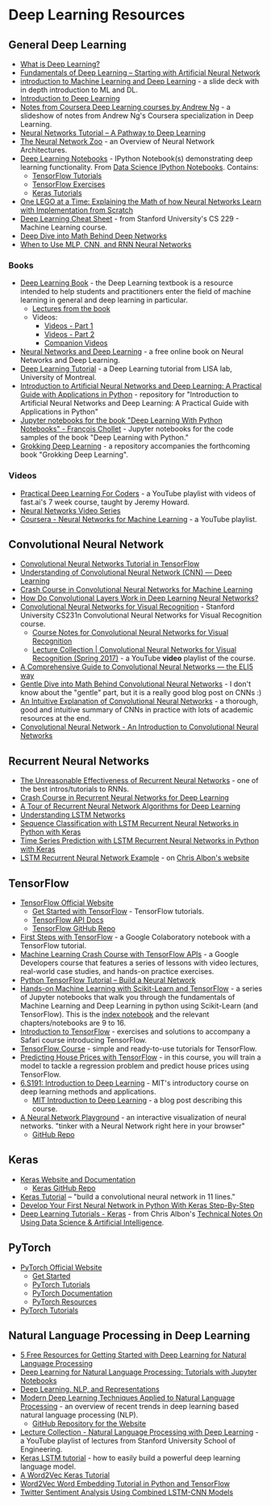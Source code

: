 # Deep Learning Resources

## General Deep Learning

-   [What is Deep Learning?](https://machinelearningmastery.com/what-is-deep-learning/)
-   [Fundamentals of Deep Learning – Starting with Artificial Neural Network](https://www.analyticsvidhya.com/blog/2016/03/introduction-deep-learning-fundamentals-neural-networks/)
-   [introduction to Machine Learning and Deep Learning](https://docs.google.com/presentation/d/1kSuQyW5DTnkVaZEjGYCkfOxvzCqGEFzWBy4e9Uedd9k/edit#slide=id.g168a3288f7_0_58) - a slide deck with in depth introduction to ML and DL.
-   [Introduction to Deep Learning](https://www.datasciencecentral.com/profiles/blogs/introduction-to-deep-learning)
-   [Notes from Coursera Deep Learning courses by Andrew Ng](https://www.slideshare.net/TessFerrandez/notes-from-coursera-deep-learning-courses-by-andrew-ng?trk=v-feed) - a slideshow of notes from Andrew Ng's Coursera specialization in Deep Learning.
-   [Neural Networks Tutorial – A Pathway to Deep Learning](http://adventuresinmachinelearning.com/neural-networks-tutorial/)
-   [The Neural Network Zoo](https://www.asimovinstitute.org/neural-network-zoo/) - an Overview of Neural Network Architectures.
-   [Deep Learning Notebooks](https://github.com/donnemartin/data-science-ipython-notebooks#deep-learning) - IPython Notebook(s) demonstrating deep learning functionality. From [Data Science IPython Notebooks](https://github.com/donnemartin/data-science-ipython-notebooks). Contains:
    -   [TensorFlow Tutorials](https://github.com/donnemartin/data-science-ipython-notebooks#tensor-flow-tutorials)
    -   [TensorFlow Exercises](https://github.com/donnemartin/data-science-ipython-notebooks#tensor-flow-exercises)
    -   [Keras Tutorials](https://github.com/donnemartin/data-science-ipython-notebooks#keras-tutorials)
-   [One LEGO at a Time: Explaining the Math of how Neural Networks Learn with Implementation from Scratch](https://medium.com/towards-artificial-intelligence/one-lego-at-a-time-explaining-the-math-of-how-neural-networks-learn-with-implementation-from-scratch-39144a1cf80)
-   [Deep Learning Cheat Sheet](https://stanford.edu/~shervine/teaching/cs-229/cheatsheet-deep-learning) - from Stanford University's CS 229 - Machine Learning course.
-   [Deep Dive into Math Behind Deep Networks](https://towardsdatascience.com/https-medium-com-piotr-skalski92-deep-dive-into-deep-networks-math-17660bc376ba)
-   [When to Use MLP, CNN, and RNN Neural Networks](https://machinelearningmastery.com/when-to-use-mlp-cnn-and-rnn-neural-networks/)

### Books

-   [Deep Learning Book](http://www.deeplearningbook.org) - the Deep Learning textbook is a resource intended to help students and practitioners enter the field of machine learning in general and deep learning in particular.
    -   [Lectures from the book](http://www.deeplearningbook.org/lecture_slides.html)
    -   Videos:
        -   [Videos - Part 1](https://www.youtube.com/playlist?list=PLsXu9MHQGs8cshZb3YUdtBhcu3LQp0Ax9)
        -   [Videos - Part 2](https://www.youtube.com/playlist?list=PLsXu9MHQGs8fY0IMmV5OAGTdNP4EGwpj1)
        -   [Companion Videos](https://www.youtube.com/playlist?list=PLsXu9MHQGs8df5A4PzQGw-kfviylC-R9b)
-   [Neural Networks and Deep Learning](http://neuralnetworksanddeeplearning.com) - a free online book on Neural Networks and Deep Learning.
-   [Deep Learning Tutorial](http://deeplearning.net/tutorial/deeplearning.pdf) - a Deep Learning tutorial from LISA lab, University of Montreal.
-   [Introduction to Artificial Neural Networks and Deep Learning: A Practical Guide with Applications in Python](https://github.com/rasbt/deep-learning-book) - repository for "Introduction to Artificial Neural Networks and Deep Learning: A Practical Guide with Applications in Python"
-   [Jupyter notebooks for the book "Deep Learning With Python Notebooks" - François Chollet](https://github.com/fchollet/deep-learning-with-python-notebooks) - Jupyter notebooks for the code samples of the book "Deep Learning with Python."
-   [Grokking Deep Learning](https://github.com/iamtrask/Grokking-Deep-Learning) - a repository accompanies the forthcoming book "Grokking Deep Learning".

### Videos

-   [Practical Deep Learning For Coders](https://www.youtube.com/playlist?list=PLfYUBJiXbdtS2UQRzyrxmyVHoGW0gmLSM) - a YouTube playlist with videos of fast.ai's 7 week course, taught by Jeremy Howard.
-   [Neural Networks Video Series](https://www.youtube.com/playlist?list=PLZHQObOWTQDNU6R1_67000Dx_ZCJB-3pi)
-   [Coursera - Neural Networks for Machine Learning](https://www.youtube.com/playlist?list=PLoRl3Ht4JOcdU872GhiYWf6jwrk_SNhz9) - a YouTube playlist.

## Convolutional Neural Network

-   [Convolutional Neural Networks Tutorial in TensorFlow](http://adventuresinmachinelearning.com/convolutional-neural-networks-tutorial-tensorflow/)
-   [Understanding of Convolutional Neural Network (CNN) — Deep Learning](https://medium.com/@RaghavPrabhu/understanding-of-convolutional-neural-network-cnn-deep-learning-99760835f148)
-   [Crash Course in Convolutional Neural Networks for Machine Learning](https://machinelearningmastery.com/crash-course-convolutional-neural-networks/)
-   [How Do Convolutional Layers Work in Deep Learning Neural Networks?](https://machinelearningmastery.com/convolutional-layers-for-deep-learning-neural-networks/)
-   [Convolutional Neural Networks for Visual Recognition](http://cs231n.stanford.edu/) - Stanford University CS231n Convolutional Neural Networks for Visual Recognition course.
    -   [Course Notes for Convolutional Neural Networks for Visual Recognition](http://cs231n.github.io/)
    -   [Lecture Collection | Convolutional Neural Networks for Visual Recognition (Spring 2017)](https://www.youtube.com/playlist?list=PL3FW7Lu3i5JvHM8ljYj-zLfQRF3EO8sYv) - a YouTube **video** playlist of the course.
-   [A Comprehensive Guide to Convolutional Neural Networks — the ELI5 way](https://towardsdatascience.com/a-comprehensive-guide-to-convolutional-neural-networks-the-eli5-way-3bd2b1164a53)
-   [Gentle Dive into Math Behind Convolutional Neural Networks](https://towardsdatascience.com/gentle-dive-into-math-behind-convolutional-neural-networks-79a07dd44cf9) - I don't know about the "gentle" part, but it is a really good blog post on CNNs :)
-   [An Intuitive Explanation of Convolutional Neural Networks](https://ujjwalkarn.me/2016/08/11/intuitive-explanation-convnets/) - a thorough, good and intuitive summary of CNNs in practice with lots of academic resources at the end.
-   [Convolutional Neural Network - An Introduction to Convolutional Neural Networks](https://towardsdatascience.com/convolutional-neural-network-17fb77e76c05)

## Recurrent Neural Networks

-   [The Unreasonable Effectiveness of Recurrent Neural Networks](http://karpathy.github.io/2015/05/21/rnn-effectiveness/) - one of the best intros/tutorials to RNNs.
-   [Crash Course in Recurrent Neural Networks for Deep Learning](https://machinelearningmastery.com/crash-course-recurrent-neural-networks-deep-learning/)
-   [A Tour of Recurrent Neural Network Algorithms for Deep Learning](https://machinelearningmastery.com/recurrent-neural-network-algorithms-for-deep-learning/)
-   [Understanding LSTM Networks](https://colah.github.io/posts/2015-08-Understanding-LSTMs/)
-   [Sequence Classification with LSTM Recurrent Neural Networks in Python with Keras](https://machinelearningmastery.com/sequence-classification-lstm-recurrent-neural-networks-python-keras/)
-   [Time Series Prediction with LSTM Recurrent Neural Networks in Python with Keras](https://machinelearningmastery.com/time-series-prediction-lstm-recurrent-neural-networks-python-keras/)
-   [LSTM Recurrent Neural Network Example](https://chrisalbon.com/deep_learning/keras/lstm_recurrent_neural_network/) - on [Chris Albon's website](https://chrisalbon.com/)

## TensorFlow

-   [TensorFlow Official Website](https://www.tensorflow.org)
    -   [Get Started with TensorFlow](https://www.tensorflow.org/tutorials/) - TensorFlow tutorials.
    -   [TensorFlow API Docs](https://www.tensorflow.org/api_docs/python/)
    -   [TensorFlow GitHub Repo](https://github.com/tensorflow/tensorflow)
-   [First Steps with TensorFlow](https://colab.research.google.com/notebooks/mlcc/first_steps_with_tensor_flow.ipynb) - a Google Colaboratory notebook with a TensorFlow tutorial.
-   [Machine Learning Crash Course with TensorFlow APIs](https://developers.google.com/machine-learning/crash-course/) - a Google Developers course that features a series of lessons with video lectures, real-world case studies, and hands-on practice exercises.
-   [Python TensorFlow Tutorial – Build a Neural Network](http://adventuresinmachinelearning.com/python-tensorflow-tutorial/)
-   [Hands-on Machine Learning with Scikit-Learn and TensorFlow](https://github.com/ageron/handson-ml) - a series of Jupyter notebooks that walk you through the fundamentals of Machine Learning and Deep Learning in python using Scikit-Learn (and TensorFlow). This is the [index notebook](https://github.com/ageron/handson-ml/blob/master/index.ipynb) and the relevant chapters/notebooks are 9 to 16.
-   [Introduction to TensorFlow](https://github.com/ageron/tensorflow-safari-course) - exercises and solutions to accompany a Safari course introducing TensorFlow.
-   [TensorFlow Course](https://github.com/osforscience/TensorFlow-Course) - simple and ready-to-use tutorials for TensorFlow.
-   [Predicting House Prices with TensorFlow](https://rhyme.com/c/predicting-house-prices-with-tensorflow/10372) - in this course, you will train a model to tackle a regression problem and predict house prices using TensorFlow.
-   [6.S191: Introduction to Deep Learning](http://introtodeeplearning.com) - MIT's introductory course on deep learning methods and applications.
    -   [MIT Introduction to Deep Learning](https://medium.com/tensorflow/mit-introduction-to-deep-learning-4a6f8dde1f0c?linkId=64189766) - a blog post describing this course.
-   [A Neural Network Playground](https://playground.tensorflow.org) - an interactive visualization of neural networks. "tinker with a Neural Network right here in your browser"
    -   [GitHub Repo](https://github.com/tensorflow/playground)

## Keras

-   [Keras Website and Documentation](https://keras.io)
    -   [Keras GitHub Repo](https://github.com/keras-team/keras)
-   [Keras Tutorial](http://adventuresinmachinelearning.com/keras-tutorial-cnn-11-lines/) – "build a convolutional neural network in 11 lines."
-   [Develop Your First Neural Network in Python With Keras Step-By-Step](https://machinelearningmastery.com/tutorial-first-neural-network-python-keras/)
-   [Deep Learning Tutorials - Keras](https://chrisalbon.com/#deep_learning) - from Chris Albon's [Technical Notes On Using Data Science & Artificial Intelligence](https://chrisalbon.com/).

## PyTorch

-   [PyTorch Official Website](https://pytorch.org)
    -   [Get Started](https://pytorch.org/get-started/locally/)
    -   [PyTorch Tutorials](https://pytorch.org/tutorials/)
    -   [PyTorch Documentation](<PyTorch documentation>)
    -   [PyTorch Resources](https://pytorch.org/resources)
-   [PyTorch Tutorials](https://github.com/vkhetan/pyTorch)

## Natural Language Processing in Deep Learning

-   [5 Free Resources for Getting Started with Deep Learning for Natural Language Processing](https://www.kdnuggets.com/2017/07/5-free-resources-getting-started-deep-learning-nlp.html)
-   [Deep Learning for Natural Language Processing: Tutorials with Jupyter Notebooks](https://insights.untapt.com/deep-learning-for-natural-language-processing-tutorials-with-jupyter-notebooks-ad67f336ce3f)
-   [Deep Learning, NLP, and Representations](https://colah.github.io/posts/2014-07-NLP-RNNs-Representations/)
-   [Modern Deep Learning Techniques Applied to Natural Language Processing](https://nlpoverview.com/) - an overview of recent trends in deep learning based natural language processing (NLP).
    -   [GitHub Repository for the Website](https://github.com/omarsar/nlp_overview)
-   [Lecture Collection - Natural Language Processing with Deep Learning](https://www.youtube.com/playlist?list=PL3FW7Lu3i5Jsnh1rnUwq_TcylNr7EkRe6) - a YouTube playlist of lectures from Stanford University School of Engineering.
-   [Keras LSTM tutorial](http://adventuresinmachinelearning.com/keras-lstm-tutorial) - how to easily build a powerful deep learning language model.
-   [A Word2Vec Keras Tutorial](http://adventuresinmachinelearning.com/word2vec-keras-tutorial/)
-   [Word2Vec Word Embedding Tutorial in Python and TensorFlow](http://adventuresinmachinelearning.com/word2vec-tutorial-tensorflow/)
-   [Twitter Sentiment Analysis Using Combined LSTM-CNN Models](http://konukoii.com/blog/2018/02/19/twitter-sentiment-analysis-using-combined-lstm-cnn-models/)
